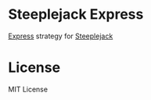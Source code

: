 # Steeplejack Express

[Express](http://expressjs.com) strategy for [Steeplejack](http://steeplejack.info)

# License

MIT License
